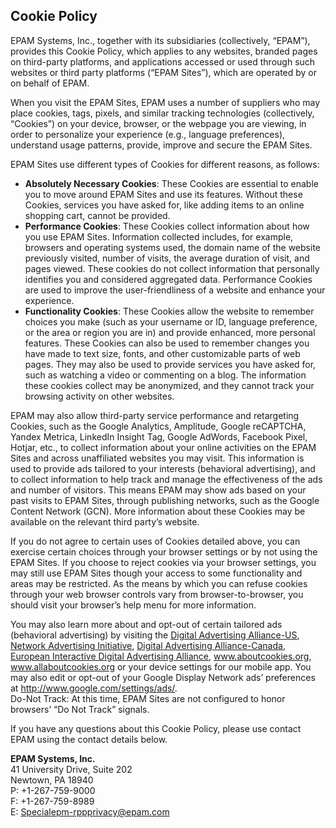 ## Cookie Policy
EPAM Systems, Inc., together with its subsidiaries (collectively, “EPAM”), provides this Cookie Policy, which applies to any websites, branded pages on third-party platforms, and applications accessed or used through such websites or third party platforms (“EPAM Sites”), which are operated by or on behalf of EPAM.

When you visit the EPAM Sites, EPAM uses a number of suppliers who may place cookies, tags, pixels, and similar tracking technologies (collectively, “Cookies”) on your device, browser, or the webpage you are viewing, in order to personalize your experience (e.g., language preferences), understand usage patterns, provide, improve and secure the EPAM Sites.

EPAM Sites use different types of Cookies for different reasons, as follows:
- **Absolutely Necessary Cookies**: These Cookies are essential to enable you to move around EPAM Sites and use its features.  Without these Cookies, services you have asked for, like adding items to an online shopping cart, cannot be provided.
- **Performance Cookies**: These Cookies collect information about how you use EPAM Sites.   Information collected includes, for example, browsers and operating systems used, the domain name of the website previously visited, number of visits, the average duration of visit, and pages viewed. These cookies do not collect information that personally identifies you and considered aggregated data.   Performance Cookies are used to improve the user-friendliness of a website and enhance your experience.
- **Functionality Cookies**: These Cookies allow the website to remember choices you make (such as your username or ID, language preference, or the area or region you are in) and provide enhanced, more personal features. These Cookies can also be used to remember changes you have made to text size, fonts, and other customizable parts of web pages. They may also be used to provide services you have asked for, such as watching a video or commenting on a blog. The information these cookies collect may be anonymized, and they cannot track your browsing activity on other websites.

EPAM may also allow third-party service performance and retargeting Cookies, such as the Google Analytics, Amplitude, Google reCAPTCHA, Yandex Metrica, LinkedIn Insight Tag, Google AdWords, Facebook Pixel, Hotjar, etc., to collect information about your online activities on the EPAM Sites and across unaffiliated websites you may visit. This information is used to provide ads tailored to your interests (behavioral advertising), and to collect information to help track and manage the effectiveness of the ads and number of visitors. This means EPAM may show ads based on your past visits to EPAM Sites, through publishing networks, such as the Google Content Network (GCN). More information about these Cookies may be available on the relevant third party’s website.

If you do not agree to certain uses of Cookies detailed above, you can exercise certain choices through your browser settings or by not using the EPAM Sites. If you choose to reject cookies via your browser settings, you may still use EPAM Sites though your access to some functionality and areas may be restricted. As the means by which you can refuse cookies through your web browser controls vary from browser-to-browser, you should visit your browser’s help menu for more information.

You may also learn more about and opt-out of certain tailored ads (behavioral advertising) by visiting the 
[Digital Advertising Alliance-US](http://optout.aboutads.info/#/), 
[Network Advertising Initiative](http://optout.networkadvertising.org/#/), 
[Digital Advertising Alliance-Canada](http://youradchoices.ca/choices), 
[European Interactive Digital Advertising Alliance](http://www.youronlinechoices.eu/), 
www.aboutcookies.org, www.allaboutcookies.org or your device settings for our mobile app. You may also edit or opt-out of your Google Display Network ads’ preferences at http://www.google.com/settings/ads/.  
Do-Not Track:  At this time, EPAM Sites are not configured to honor browsers’ “Do Not Track” signals.

If you have any questions about this Cookie Policy, please use contact EPAM using the contact details below.

**EPAM Systems, Inc.**  
41 University Drive, Suite 202  
Newtown, PA 18940  
P: +1-267-759-9000  
F: +1-267-759-8989  
E: Specialepm-rppprivacy@epam.com
